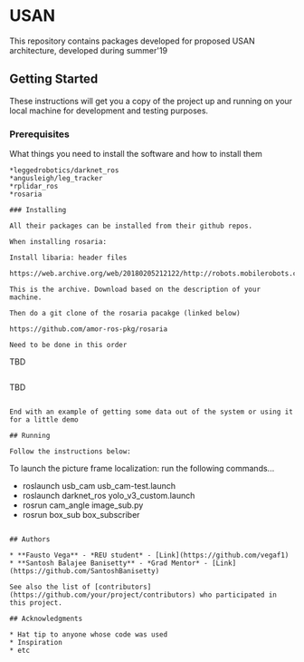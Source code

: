 # USAN

This repository contains packages developed for proposed USAN architecture, developed during  summer'19

## Getting Started

These instructions will get you a copy of the project up and running on your local machine for development and testing purposes. 

### Prerequisites

What things you need to install the software and how to install them

```
*leggedrobotics/darknet_ros
*angusleigh/leg_tracker
*rplidar_ros
*rosaria

### Installing

All their packages can be installed from their github repos.

When installing rosaria:

Install libaria: header files 

https://web.archive.org/web/20180205212122/http://robots.mobilerobots.com/wiki/Aria

This is the archive. Download based on the description of your machine. 

Then do a git clone of the rosaria pacakge (linked below)

https://github.com/amor-ros-pkg/rosaria

Need to be done in this order

```
TBD
```

```
TBD
```

End with an example of getting some data out of the system or using it for a little demo

## Running

Follow the instructions below:

```
To launch the picture frame localization: run the following commands...
* roslaunch usb_cam usb_cam-test.launch
* roslaunch darknet_ros yolo_v3_custom.launch
* rosrun cam_angle image_sub.py
* rosrun box_sub box_subscriber
```

## Authors

* **Fausto Vega** - *REU student* - [Link](https://github.com/vegaf1)
* **Santosh Balajee Banisetty** - *Grad Mentor* - [Link](https://github.com/SantoshBanisetty)

See also the list of [contributors](https://github.com/your/project/contributors) who participated in this project.

## Acknowledgments

* Hat tip to anyone whose code was used
* Inspiration
* etc

